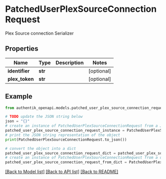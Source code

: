 # PatchedUserPlexSourceConnectionRequest

Plex Source connection Serializer

## Properties

Name | Type | Description | Notes
------------ | ------------- | ------------- | -------------
**identifier** | **str** |  | [optional] 
**plex_token** | **str** |  | [optional] 

## Example

```python
from authentik_openapi.models.patched_user_plex_source_connection_request import PatchedUserPlexSourceConnectionRequest

# TODO update the JSON string below
json = "{}"
# create an instance of PatchedUserPlexSourceConnectionRequest from a JSON string
patched_user_plex_source_connection_request_instance = PatchedUserPlexSourceConnectionRequest.from_json(json)
# print the JSON string representation of the object
print(PatchedUserPlexSourceConnectionRequest.to_json())

# convert the object into a dict
patched_user_plex_source_connection_request_dict = patched_user_plex_source_connection_request_instance.to_dict()
# create an instance of PatchedUserPlexSourceConnectionRequest from a dict
patched_user_plex_source_connection_request_from_dict = PatchedUserPlexSourceConnectionRequest.from_dict(patched_user_plex_source_connection_request_dict)
```
[[Back to Model list]](../README.md#documentation-for-models) [[Back to API list]](../README.md#documentation-for-api-endpoints) [[Back to README]](../README.md)


